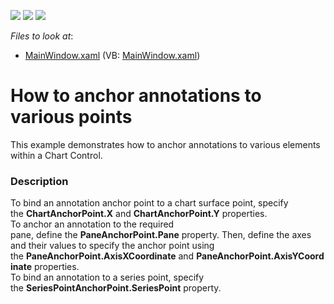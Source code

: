 <!-- default badges list -->
![](https://img.shields.io/endpoint?url=https://codecentral.devexpress.com/api/v1/VersionRange/128568505/21.1.5%2B)
[![](https://img.shields.io/badge/Open_in_DevExpress_Support_Center-FF7200?style=flat-square&logo=DevExpress&logoColor=white)](https://supportcenter.devexpress.com/ticket/details/T378313)
[![](https://img.shields.io/badge/📖_How_to_use_DevExpress_Examples-e9f6fc?style=flat-square)](https://docs.devexpress.com/GeneralInformation/403183)
<!-- default badges end -->
<!-- default file list -->
*Files to look at*:

* [MainWindow.xaml](./CS/AnnotationExample/MainWindow.xaml) (VB: [MainWindow.xaml](./VB/AnnotationExample/MainWindow.xaml))
<!-- default file list end -->
# How to anchor annotations to various points


This example demonstrates how to anchor annotations to various elements within a Chart Control.


<h3>Description</h3>

<p>To bind an annotation anchor point to a chart surface point, specify the&nbsp;<strong>ChartAnchorPoint.X</strong>&nbsp;and&nbsp;<strong>ChartAnchorPoint.Y</strong>&nbsp;properties.<br>To anchor an annotation to the required pane,&nbsp;define&nbsp;the&nbsp;<strong>PaneAnchorPoint.Pane</strong>&nbsp;property. Then, define the axes and their values to specify the anchor point using the&nbsp;<strong>PaneAnchorPoint.AxisXCoordinate</strong>&nbsp;and&nbsp;<strong>PaneAnchorPoint.AxisYCoordinate</strong>&nbsp;properties.<br>To bind an annotation to a series point, specify the&nbsp;<strong>SeriesPointAnchorPoint.SeriesPoint</strong>&nbsp;property.</p>

<br/>


